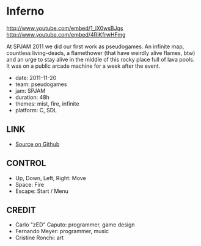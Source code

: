 Inferno
=======
http://www.youtube.com/embed/1_iX0wsBJqs
http://www.youtube.com/embed/4RiKfrwHFmg

At SPJAM 2011 we did our first work as pseudogames. An infinite map,
countless living-deads, a flamethower (that have weirdly alive flames,
btw) and an urge to stay alive in the middle of this rocky place full of
lava pools. It was on a public arcade machine for a week after the event.

* date: 2011-11-20
* team: pseudogames
* jam: SPJAM
* duration: 48h
* themes: mist, fire, infinite
* platform: C, SDL

LINK
----
* [Source on Github](https://github.com/pseudogames/inferno)

CONTROL
-------
* Up, Down, Left, Right: Move
* Space: Fire
* Escape: Start / Menu

CREDIT
------
* Carlo "zED" Caputo: programmer, game design
* Fernando Meyer: programmer, music
* Cristine Ronchi: art

